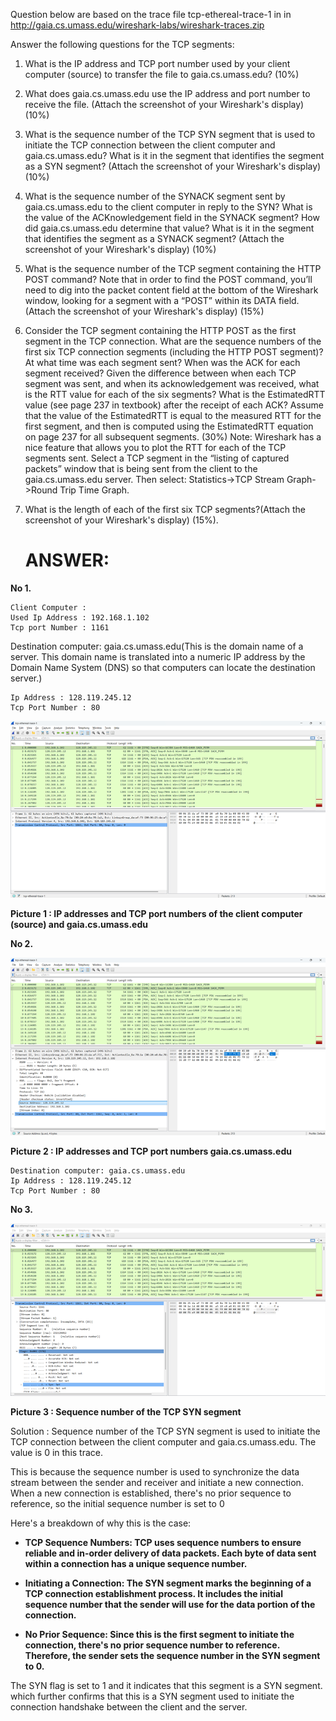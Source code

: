 Question  below are based on the trace file tcp-ethereal-trace-1 in in http://gaia.cs.umass.edu/wireshark-labs/wireshark-traces.zip

Answer the following questions for the TCP segments:
1.	What is the IP address and TCP port number used by your client computer (source) to transfer the file to gaia.cs.umass.edu? (10%)

2.	What does gaia.cs.umass.edu use the IP address and port number to receive the file. (Attach the screenshot of your Wireshark's display) (10%)

3.	What is the sequence number of the TCP SYN segment that is used to initiate the TCP connection between the client computer and gaia.cs.umass.edu? What is it in the segment that identifies the segment as a SYN segment? (Attach the screenshot of your Wireshark's display) (10%)

4.	What is the sequence number of the SYNACK segment sent by gaia.cs.umass.edu to the client computer in reply to the SYN? What is the value of the ACKnowledgement field in the SYNACK segment? How did gaia.cs.umass.edu determine that value? What is it in the segment that identifies the segment as a SYNACK segment? (Attach the screenshot of your Wireshark's display) (10%)

5.	What is the sequence number of the TCP segment containing the HTTP POST command? Note that in order to find the POST command, you’ll need to dig into the packet content field at the bottom of the Wireshark window, looking for a segment with a “POST” within its DATA field.(Attach the screenshot of your Wireshark's display) (15%)

6.	Consider the TCP segment containing the HTTP POST as the first segment in the TCP connection. What are the sequence numbers of the first six TCP connection segments (including the HTTP POST segment)? At what time was each segment sent? When was the ACK for each segment received? Given the difference between when each TCP segment was sent, and when its acknowledgement was received, what is the RTT value for each of the six segments? What is the EstimatedRTT value (see page 237 in textbook) after the receipt of each ACK? Assume that the value of the EstimatedRTT is equal to the measured RTT for the first segment, and then is computed using the EstimatedRTT equation on page 237 for all subsequent segments. (30%)
Note: Wireshark has a nice feature that allows you to plot the RTT for each of the TCP segments sent. Select a TCP segment in the “listing of captured packets” window that is being sent from the client to the gaia.cs.umass.edu server. Then select: Statistics->TCP Stream Graph->Round Trip Time Graph.

7.	What is the length of each of the first six TCP segments?(Attach the screenshot of your Wireshark's display)  (15%).

	# ANSWER:
**No 1.** 

	Client Computer : 
	Used Ip Address : 192.168.1.102
	Tcp port Number : 1161
	
  Destination computer: gaia.cs.umass.edu(This is the domain name of a server. This domain name is translated into a numeric IP address by the Domain Name System     (DNS) so that computers can locate the destination server.)
  
	Ip Address : 128.119.245.12
	Tcp Port Number : 80

 ![alt text](https://github.com/MNURRIZAPAHLEVI/Jaringan/blob/main/UAS/Picture/Picture%201.png?raw=true)
 
 **Picture 1 : IP addresses and TCP port numbers of the client computer (source) and gaia.cs.umass.edu**

 **No 2.** 

  ![alt text](https://github.com/MNURRIZAPAHLEVI/Jaringan/blob/main/UAS/Picture/Picture2.png?raw=true)

  **Picture 2 : IP addresses and TCP port numbers gaia.cs.umass.edu**


  	Destination computer: gaia.cs.umass.edu
	Ip Address : 128.119.245.12
	Tcp Port Number : 80

 **No 3.** 
 
 ![alt text](https://github.com/MNURRIZAPAHLEVI/Jaringan/blob/main/UAS/Picture/Picture3.png?raw=true)
 
**Picture 3 : Sequence number of the TCP SYN segment**

Solution : Sequence number of the TCP SYN segment is used to initiate the TCP connection between the client computer and gaia.cs.umass.edu. The value is 0 in this trace.

This is because the sequence number is used to synchronize the data stream between the sender and receiver and initiate a new connection. When a new connection is established, there's no prior sequence to reference, so the initial sequence number is set to 0

Here's a breakdown of why this is the case:

- **TCP Sequence Numbers: TCP uses sequence numbers to ensure reliable and in-order delivery of data packets. Each byte of data sent within a connection has a unique sequence number.**

- **Initiating a Connection: The SYN segment marks the beginning of a TCP connection establishment process. It includes the initial sequence number that the sender will use for the data portion of the connection.**

- **No Prior Sequence: Since this is the first segment to initiate the connection, there's no prior sequence number to reference. Therefore, the sender sets the sequence number in the SYN segment to 0.**

The SYN flag is set to 1 and it indicates that this segment is a SYN segment. which further confirms that this is a SYN segment used to initiate the connection handshake between the client and the server.

